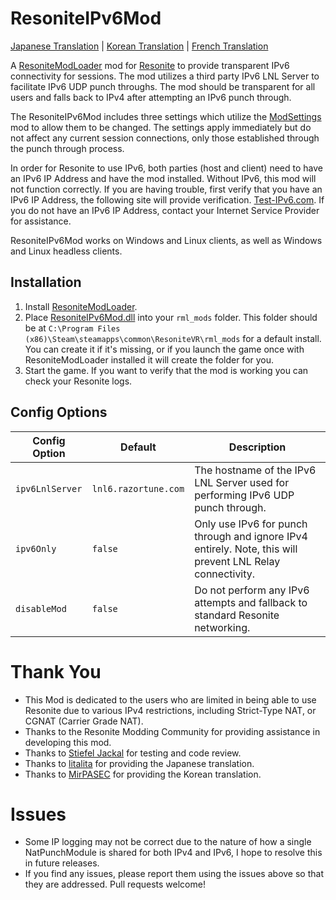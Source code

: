 # ResoniteIPv6Mod
[Japanese Translation](https://github.com/bontebok/ResoniteIPv6Mod/blob/main/READMEjp.md) | [Korean Translation](https://github.com/bontebok/ResoniteIPv6Mod/blob/main/READMEkr.md) | [French Translation](https://github.com/bontebok/ResoniteIPv6Mod/blob/main/READMEfr.md)

A [ResoniteModLoader](https://github.com/zkxs/ResoniteModLoader) mod for [Resonite](https://resonite.com/) to provide transparent IPv6 connectivity for sessions. The mod utilizes a third party IPv6 LNL Server to facilitate IPv6 UDP punch throughs. The mod should be transparent for all users and falls back to IPv4 after attempting an IPv6 punch through.

The ResoniteIPv6Mod includes three settings which utilize the [ModSettings](https://github.com/badhaloninja/ResoniteModSettings) mod to allow them to be changed. The settings apply immediately but do not affect any current session connections, only those established through the punch through process.

In order for Resonite to use IPv6, both parties (host and client) need to have an IPv6 IP Address and have the mod installed. Without IPv6, this mod will not function correctly. If you are having trouble, first verify that you have an IPv6 IP Address, the following site will provide verification. [Test-IPv6.com](https://test-ipv6.com/). If you do not have an IPv6 IP Address, contact your Internet Service Provider for assistance.

ResoniteIPv6Mod works on Windows and Linux clients, as well as Windows and Linux headless clients.


## Installation

1. Install [ResoniteModLoader](https://github.com/zkxs/ResoniteModLoader).
1. Place [ResoniteIPv6Mod.dll](https://github.com/bontebok/ResoniteIPv6Mod/releases) into your `rml_mods` folder. This folder should be at `C:\Program Files (x86)\Steam\steamapps\common\ResoniteVR\rml_mods` for a default install. You can create it if it's missing, or if you launch the game once with ResoniteModLoader installed it will create the folder for you.
1. Start the game. If you want to verify that the mod is working you can check your Resonite logs.


## Config Options

|Config Option   |Default              |Description                                                                                               |
|----------------|---------------------|----------------------------------------------------------------------------------------------------------|
|`ipv6LnlServer` |`lnl6.razortune.com` |The hostname of the IPv6 LNL Server used for performing IPv6 UDP punch through.                           |
|`ipv6Only`      |`false`              |Only use IPv6 for punch through and ignore IPv4 entirely. Note, this will prevent LNL Relay connectivity. |
|`disableMod`    |`false`              |Do not perform any IPv6 attempts and fallback to standard Resonite networking.                                |


# Thank You

* This Mod is dedicated to the users who are limited in being able to use Resonite due to various IPv4 restrictions, including Strict-Type NAT, or CGNAT (Carrier Grade NAT).
* Thanks to the Resonite Modding Community for providing assistance in developing this mod.
* Thanks to [Stiefel Jackal](https://github.com/stiefeljackal) for testing and code review.
* Thanks to [litalita](https://github.com/litalita0) for providing the Japanese translation.
* Thanks to [MirPASEC](https://github.com/mirpasec) for providing the Korean translation.


# Issues

* Some IP logging may not be correct due to the nature of how a single NatPunchModule is shared for both IPv4 and IPv6, I hope to resolve this in future releases.
* If you find any issues, please report them using the issues above so that they are addressed. Pull requests welcome!
